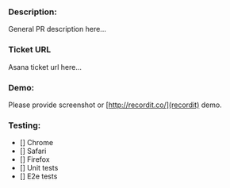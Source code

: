 ### Description:
General PR description here...

### Ticket URL
Asana ticket url here...

### Demo:
Please provide screenshot or [http://recordit.co/](recordit) demo.

### Testing:
- [] Chrome
- [] Safari
- [] Firefox
- [] Unit tests
- [] E2e tests

